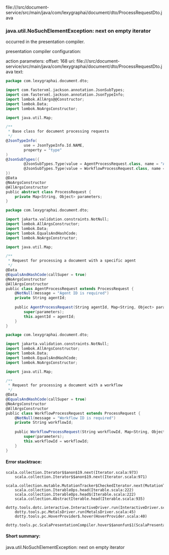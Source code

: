 file://<WORKSPACE>/src/document-service/src/main/java/com/lexygraphai/document/dto/ProcessRequestDto.java
### java.util.NoSuchElementException: next on empty iterator

occurred in the presentation compiler.

presentation compiler configuration:


action parameters:
offset: 168
uri: file://<WORKSPACE>/src/document-service/src/main/java/com/lexygraphai/document/dto/ProcessRequestDto.java
text:
```scala
package com.lexygraphai.document.dto;

import com.fasterxml.jackson.annotation.JsonSubTypes;
import com.fasterxml.jackson.annotation.JsonTypeInfo;
import lombok.AllArgs@@Constructor;
import lombok.Data;
import lombok.NoArgsConstructor;

import java.util.Map;

/**
 * Base class for document processing requests
 */
@JsonTypeInfo(
        use = JsonTypeInfo.Id.NAME,
        property = "type"
)
@JsonSubTypes({
        @JsonSubTypes.Type(value = AgentProcessRequest.class, name = "AGENT"),
        @JsonSubTypes.Type(value = WorkflowProcessRequest.class, name = "WORKFLOW")
})
@Data
@NoArgsConstructor
@AllArgsConstructor
public abstract class ProcessRequest {
    private Map<String, Object> parameters;
}

package com.lexygraphai.document.dto;

import jakarta.validation.constraints.NotNull;
import lombok.AllArgsConstructor;
import lombok.Data;
import lombok.EqualsAndHashCode;
import lombok.NoArgsConstructor;

import java.util.Map;

/**
 * Request for processing a document with a specific agent
 */
@Data
@EqualsAndHashCode(callSuper = true)
@NoArgsConstructor
@AllArgsConstructor
public class AgentProcessRequest extends ProcessRequest {
    @NotNull(message = "Agent ID is required")
    private String agentId;
    
    public AgentProcessRequest(String agentId, Map<String, Object> parameters) {
        super(parameters);
        this.agentId = agentId;
    }
}

package com.lexygraphai.document.dto;

import jakarta.validation.constraints.NotNull;
import lombok.AllArgsConstructor;
import lombok.Data;
import lombok.EqualsAndHashCode;
import lombok.NoArgsConstructor;

import java.util.Map;

/**
 * Request for processing a document with a workflow
 */
@Data
@EqualsAndHashCode(callSuper = true)
@NoArgsConstructor
@AllArgsConstructor
public class WorkflowProcessRequest extends ProcessRequest {
    @NotNull(message = "Workflow ID is required")
    private String workflowId;
    
    public WorkflowProcessRequest(String workflowId, Map<String, Object> parameters) {
        super(parameters);
        this.workflowId = workflowId;
    }
}

```



#### Error stacktrace:

```
scala.collection.Iterator$$anon$19.next(Iterator.scala:973)
	scala.collection.Iterator$$anon$19.next(Iterator.scala:971)
	scala.collection.mutable.MutationTracker$CheckedIterator.next(MutationTracker.scala:76)
	scala.collection.IterableOps.head(Iterable.scala:222)
	scala.collection.IterableOps.head$(Iterable.scala:222)
	scala.collection.AbstractIterable.head(Iterable.scala:935)
	dotty.tools.dotc.interactive.InteractiveDriver.run(InteractiveDriver.scala:164)
	dotty.tools.pc.MetalsDriver.run(MetalsDriver.scala:45)
	dotty.tools.pc.HoverProvider$.hover(HoverProvider.scala:40)
	dotty.tools.pc.ScalaPresentationCompiler.hover$$anonfun$1(ScalaPresentationCompiler.scala:376)
```
#### Short summary: 

java.util.NoSuchElementException: next on empty iterator